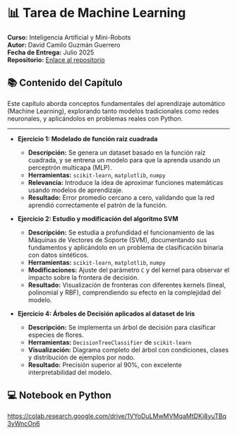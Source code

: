 # 📊 Tarea de Machine Learning  
**Curso:** Inteligencia Artificial y Mini-Robots  
**Autor:** David Camilo Guzmán Guerrero  
**Fecha de Entrega:** Julio 2025  
**Repositorio:** [Enlace al repositorio](https://github.com/lmao813/Tarea_MachineLearning)  

## 📚 Contenido del Capítulo  
Este capítulo aborda conceptos fundamentales del aprendizaje automático (Machine Learning), explorando tanto modelos tradicionales como redes neuronales, y aplicándolos en problemas reales con Python.

---

- **Ejercicio 1: Modelado de función raíz cuadrada**  
  - **Descripción:** Se genera un dataset basado en la función raíz cuadrada, y se entrena un modelo para que la aprenda usando un perceptrón multicapa (MLP).  
  - **Herramientas:** `scikit-learn`, `matplotlib`, `numpy`  
  - **Relevancia:** Introduce la idea de aproximar funciones matemáticas usando modelos de aprendizaje.  
  - **Resultado:** Error promedio cercano a cero, validando que la red aprendió correctamente el patrón de la función.

- **Ejercicio 2: Estudio y modificación del algoritmo SVM**  
  - **Descripción:** Se estudia a profundidad el funcionamiento de las Máquinas de Vectores de Soporte (SVM), documentando sus fundamentos y aplicándolo en un problema de clasificación binaria con datos sintéticos.  
  - **Herramientas:** `scikit-learn`, `matplotlib`, `numpy`  
  - **Modificaciones:** Ajuste del parámetro `C` y del kernel para observar el impacto sobre la frontera de decisión.  
  - **Resultado:** Visualización de fronteras con diferentes kernels (lineal, polinomial y RBF), comprendiendo su efecto en la complejidad del modelo.

- **Ejercicio 4: Árboles de Decisión aplicados al dataset de Iris**  
  - **Descripción:** Se implementa un árbol de decisión para clasificar especies de flores.  
  - **Herramientas:** `DecisionTreeClassifier` de `scikit-learn`  
  - **Visualización:** Diagrama completo del árbol con condiciones, clases y distribución de ejemplos por nodo.  
  - **Resultado:** Precisión superior al 90%, con excelente interpretabilidad del modelo.

## 💻 Notebook en Python
https://colab.research.google.com/drive/1VYoDuLMwMVMqaMtDKi8yuTBq3yWncOn6

